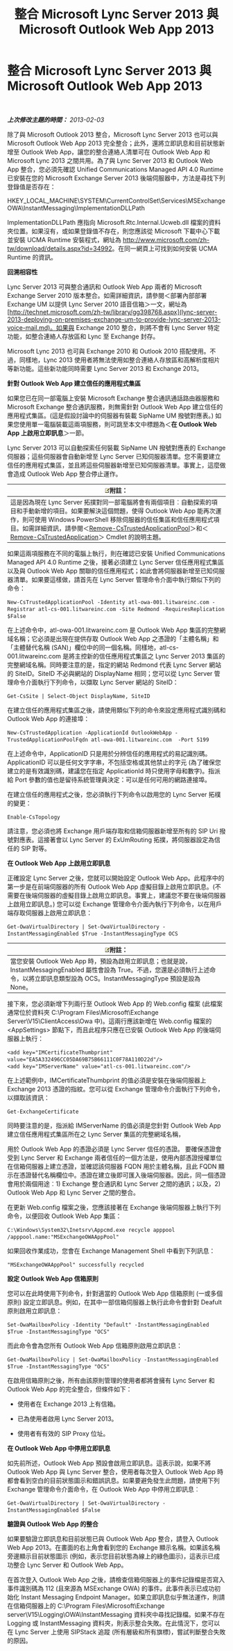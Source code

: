 ﻿---
title: 整合 Microsoft Lync Server 2013 與 Microsoft Outlook Web App 2013
TOCTitle: 整合 Microsoft Lync Server 2013 與 Microsoft Outlook Web App 2013
ms:assetid: 513d4cc7-aa87-4f68-b99d-d58b63bdf242
ms:mtpsurl: https://technet.microsoft.com/zh-tw/library/JJ688055(v=OCS.15)
ms:contentKeyID: 49890064
ms.date: 08/10/2015
mtps_version: v=OCS.15
ms.translationtype: HT
---

# 整合 Microsoft Lync Server 2013 與 Microsoft Outlook Web App 2013

 

_**上次修改主題的時間：** 2013-02-03_

除了與 Microsoft Outlook 2013 整合，Microsoft Lync Server 2013 也可以與 Microsoft Outlook Web App 2013 完全整合；此外，還將立即訊息和目前狀態新增至 Outlook Web App，讓您的整合連絡人清單可在 Outlook Web App 和 Microsoft Lync 2013 之間共用。為了與 Lync Server 2013 和 Outlook Web App 整合，您必須先確認 Unified Communications Managed API 4.0 Runtime 已安裝在您的 Microsoft Exchange Server 2013 後端伺服器中，方法是尋找下列登錄值是否存在：

HKEY\_LOCAL\_MACHINE\\SYSTEM\\CurrentControlSet\\Services\\MSExchange OWA\\InstantMessaging\\ImplementationDLLPath

ImplementationDLLPath 應指向 Microsoft.Rtc.Internal.Ucweb.dll 檔案的資料夾位置。如果沒有，或如果登錄值不存在，則您應該從 Microsoft 下載中心下載並安裝 UCMA Runtime 安裝程式，網址為 <http://www.microsoft.com/zh-tw/download/details.aspx?id=34992>。在同一網頁上可找到如何安裝 UCMA Runtime 的資訊。

**回溯相容性**

Lync Server 2013 可與整合通訊和 Outlook Web App 兩者的 Microsoft Exchange Server 2010 版本整合。如需詳細資訊，請參閱＜部署內部部署 Exchange UM 以提供 Lync Server 2010 語音信箱＞一文，網址為 [http://technet.microsoft.com/zh-tw/library/gg398768.aspx](lync-server-2013-deploying-on-premises-exchange-um-to-provide-lync-server-2013-voice-mail.md)。如果與 Exchange 2010 整合，則將不會有 Lync Server 特定功能，如整合連絡人存放區和 Lync 至 Exchange 封存。

Microsoft Lync 2013 也可與 Exchange 2010 和 Outlook 2010 搭配使用。不過，同樣地，Lync 2013 使用者將無法使用如整合連絡人存放區和高解析度相片等新功能。這些新功能同時需要 Lync Server 2013 和 Exchange 2013。

**針對 Outlook Web App 建立信任的應用程式集區**

如果您已在同一部電腦上安裝 Microsoft Exchange 整合通訊通話路由器服務和 Microsoft Exchange 整合通訊服務，則無需針對 Outlook Web App 建立信任的應用程式集區。(這是假設討論中的伺服器有裝載 SipName UM 撥號對應表。) 如果您使用單一電腦裝載這兩項服務，則可跳至本文中標題為＜**在 Outlook Web App 上啟用立即訊息**＞一節。

Lync Server 2013 可以自動探索任何裝載 SipName UN 撥號對應表的 Exchange 伺服器；這些伺服器會自動新增至 Lync Server 已知伺服器清單。您不需要建立信任的應用程式集區，並且將這些伺服器新增至已知伺服器清單。事實上，這麼做會造成 Outlook Web App 整合停止運作。

<table>
<thead>
<tr class="header">
<th><img src="images/Gg398811.note(OCS.15).gif" title="note" alt="note" />附註：</th>
</tr>
</thead>
<tbody>
<tr class="odd">
<td>這是因為現在 Lync Server 拓撲對同一部電腦將會有兩個項目︰自動探索的項目和手動新增的項目。如果要解決這個問題，使得 Outlook Web App 能再次運作，則可使用 Windows PowerShell 移除伺服器的信任集區和信任應用程式項目。如需詳細資訊，請參閱＜<a href="remove-cstrustedapplicationpool.md">Remove-CsTrustedApplicationPool</a>＞和＜<a href="remove-cstrustedapplication.md">Remove-CsTrustedApplication</a>＞ Cmdlet 的說明主題。</td>
</tr>
</tbody>
</table>


如果這兩項服務在不同的電腦上執行，則在確認已安裝 Unified Communications Managed API 4.0 Runtime 之後，接著必須建立 Lync Server 信任應用程式集區以及與 Outlook Web App 關聯的信任應用程式；如此會將伺服器新增至已知伺服器清單。如果要這樣做，請首先在 Lync Server 管理命令介面中執行類似下列的命令：

    New-CsTrustedApplicationPool -Identity atl-owa-001.litwareinc.com -Registrar atl-cs-001.litwareinc.com -Site Redmond -RequiresReplication $False

在上述命令中，atl-owa-001.litwareinc.com 是 Outlook Web App 集區的完整網域名稱；它必須是出現在提供存取 Outlook Web App 之憑證的「主體名稱」和「主體替代名稱 (SAN)」欄位中的同一個名稱。同樣地，atl-cs-001.litwareinc.com 是將主控新的信任應用程式集區之 Lync Server 2013 集區的完整網域名稱。同時要注意的是，指定的網站 Redmond 代表 Lync Server 網站的 SiteID。SiteID 不必與網站的 DisplayName 相同；您可以從 Lync Server 管理命令介面執行下列命令，以擷取 Lync Server 網站的 SiteID：

    Get-CsSite | Select-Object DisplayName, SiteID

在建立信任的應用程式集區之後，請使用類似下列的命令來設定應用程式識別碼和 Outlook Web App 的連接埠：

    New-CsTrustedApplication -ApplicationId OutlookWebApp -TrustedApplicationPoolFqdn atl-owa-001.litwareinc.com  -Port 5199

在上述命令中，ApplicationID 只是用於分辨信任的應用程式的易記識別碼。ApplicationID 可以是任何文字字串，不包括空格或其他禁止的字元 (為了確保您建立的是有效識別碼，建議您在指定 ApplicationId 時只使用字母和數字)。指派給 Port 參數的值也是留待系統管理員決定：可以是任何可用的網路連接埠。

在建立信任的應用程式之後，您必須執行下列命令以啟用您的 Lync Server 拓樸的變更：

    Enable-CsTopology

請注意，您必須也將 Exchange 用戶端存取和信箱伺服器新增至所有的 SIP Uri 撥號對應表。這接著會以 Lync Server 的 ExUmRouting 拓撲，將伺服器設定為信任的 SIP 對等。

**在 Outlook Web App 上啟用立即訊息**

正確設定 Lync Server 之後，您就可以開始設定 Outlook Web App。此程序中的第一步是在前端伺服器的所有 Outlook Web App 虛擬目錄上啟用立即訊息。(不需要在後端伺服器的虛擬目錄上啟用立即訊息。事實上，建議您不要在後端伺服器上啟用立即訊息。) 您可以從 Exchange 管理命令介面內執行下列命令，以在用戶端存取伺服器上啟用立即訊息：

    Get-OwaVirtualDirectory | Set-OwaVirtualDirectory -InstantMessagingEnabled $True -InstantMessagingType OCS

<table>
<thead>
<tr class="header">
<th><img src="images/Gg398811.note(OCS.15).gif" title="note" alt="note" />附註：</th>
</tr>
</thead>
<tbody>
<tr class="odd">
<td>當您安裝 Outlook Web App 時，預設為啟用立即訊息；也就是說，InstantMessagingEnabled 屬性會設為 True。不過，您還是必須執行上述命令，以將立即訊息類型設為 OCS。InstantMessagingType 預設是設為 None。</td>
</tr>
</tbody>
</table>


接下來，您必須新增下列兩行至 Outlook Web App 的 Web.config 檔案 (此檔案通常位於資料夾 C:\\Program Files\\Microsoft\\Exchange Server\\V15\\ClientAccess\\Owa 中)。這兩行應該新增在 Web.config 檔案的 \<AppSettings\> 節點下，而且此程序只應在已安裝 Outlook Web App 的後端伺服器上執行：

    <add key="IMCertificateThumbprint" value="EA5A332496CC05DA69B75B66111C0F78A110D22d"/>
    <add key="IMServerName" value="atl-cs-001.litwareinc.com"/>

在上述範例中，IMCertificateThumbprint 的值必須是安裝在後端伺服器上 Exchange 2013 憑證的指紋。您可以從 Exchange 管理命令介面執行下列命令，以擷取該資訊：

    Get-ExchangeCertificate

同時要注意的是，指派給 IMServerName 的值必須是您針對 Outlook Web App 建立信任應用程式集區所在之 Lync Server 集區的完整網域名稱，

用於 Outlook Web App 的憑證必須是 Lync Server 信任的憑證。 要確保憑證會受到 Lync Server 和 Exchange 兩者信任的一個方法是，使用內部憑證授權單位在信箱伺服器上建立憑證，並確認該伺服器 FQDN 用於主體名稱，且此 FQDN 顯示在憑證替代名稱欄位中。憑證在建立後即可匯入後端伺服器。因此，同一個憑證會用於兩個用途︰1) Exchange 整合通訊和 Lync Server 之間的通訊；以及，2) Outlook Web App 和 Lync Server 之間的整合。

在更新 Web.config 檔案之後，您應該接著在 Exchange 後端伺服器上執行下列命令，以便回收 Outlook Web App 集區：

    C:\Windows\System32\Inetsrv\Appcmd.exe recycle apppool /apppool.name:"MSExchangeOWAAppPool"

如果回收作業成功，您會在 Exchange Management Shell 中看到下列訊息：

    "MSExchangeOWAAppPool" successfully recycled

**設定 Outlook Web App 信箱原則**

您可以在此時使用下列命令，針對適當的 Outlook Web App 信箱原則 (一或多個原則) 設定立即訊息。例如，在其中一部信箱伺服器上執行此命令會針對 Deafult 原則啟用立即訊息：

    Set-OwaMailboxPolicy -Identity "Default" -InstantMessagingEnabled $True -InstantMessagingType "OCS"

而此命令會為您所有 Outlook Web App 信箱原則啟用立即訊息：

    Get-OwaMailboxPolicy | Set-OwaMailboxPolicy -InstantMessagingEnabled $True -InstantMessagingType "OCS"

在啟用信箱原則之後，所有由該原則管理的使用者都將會擁有 Lync Server 和 Outlook Web App 的完全整合，但條件如下：

  - 使用者在 Exchange 2013 上有信箱。

  - 已為使用者啟用 Lync Server 2013。

  - 使用者有有效的 SIP Proxy 位址。

**在 Outlook Web App 中停用立即訊息**

如先前所述，Outlook Web App 預設會啟用立即訊息。這表示說，如果不將 Outlook Web App 與 Lync Server 整合，使用者每次登入 Outlook Web App 時都會看到空白的目前狀態圖示和錯誤訊息。如果要避免發生此問題，請使用下列 Exchange 管理命令介面命令，在 Outlook Web App 中停用立即訊息︰

    Get-OwaVirtualDirectory | Set-OwaVirtualDirectory -InstantMessagingEnabled $False

**驗證與 Outlook Web App 的整合**

如果要驗證立即訊息和目前狀態已與 Outlook Web App 整合，請登入 Outlook Web App 2013。在畫面的右上角會看到您的 Exchange 顯示名稱。如果該名稱旁邊顯示目前狀態圖示 (例如，表示您目前狀態為線上的綠色圖示)，這表示已成功整合 Lync Server 和 Outlook Web App。

在首次登入 Outlook Web App 之後，請檢查信箱伺服器上的事件記錄檔是否寫入事件識別碼為 112 (且來源為 MSExchange OWA) 的事件。此事件表示已成功初始化 Instant Messaging Endpoint Manager。如果立即訊息似乎無法運作，則請在信箱伺服器上的 C:\\Program Files\\Microsoft\\Exchange server\\V15\\Logging\\OWA\\InstantMessaging 資料夾中尋找記錄檔。如果不存在 Logging 或 InstantMessaging 資料夾，則表示整合失敗。在此情況下，您可以在 Lync Server 上使用 SIPStack 追蹤 (所有層級和所有旗標)，嘗試判斷整合失敗的原因。

